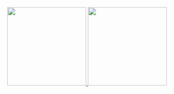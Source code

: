 <a href="https://github.com/ph-moura">
<div align="center">
  <a href="https://github.com/ph-moura">
  <img height="180em" src="https://github-readme-stats.vercel.app/api?username=ph-moura&show_icons=true&theme=dark&include_all_commits=true&count_private=true"/>
  <img height="180em" src="https://github-readme-stats.vercel.app/api/top-langs/?username=ph-moura&layout=compact&langs_count=15&count_private=true&theme=dark"/>
</div>

<div>
  
<!-- ![Snake animation](https://github.com/ph-moura/ph-moura/blob/output/github-contribution-grid-snake.svg)
  
</div>
<!--
**ph-moura/ph-moura** is a ✨ _special_ ✨ repository because its `README.md` (this file) appears on your GitHub profile.

Here are some ideas to get you started:

- 🔭 I’m currently working on ...
- 🌱 I’m currently learning ...
- 👯 I’m looking to collaborate on ...
- 🤔 I’m looking for help with ...
- 💬 Ask me about ...
- 📫 How to reach me: ...
- 😄 Pronouns: ...
- ⚡ Fun fact: ...
-->
